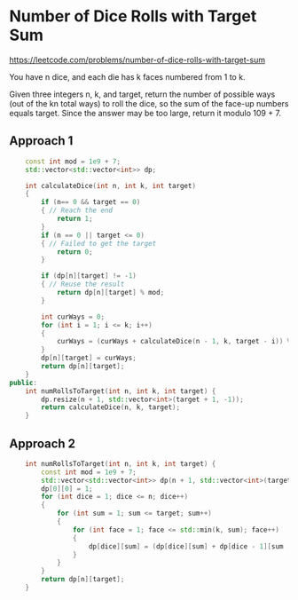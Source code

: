 # Number of Dice Rolls with Target Sum

https://leetcode.com/problems/number-of-dice-rolls-with-target-sum

You have n dice, and each die has k faces numbered from 1 to k.

Given three integers n, k, and target, return the number of possible ways (out of the kn total ways) to roll the dice, so the sum of the face-up numbers equals target. Since the answer may be too large, return it modulo 109 + 7.

## Approach 1

``` C++
    const int mod = 1e9 + 7;
    std::vector<std::vector<int>> dp;

    int calculateDice(int n, int k, int target)
    {
        if (n== 0 && target == 0)
        { // Reach the end
            return 1;
        }
        if (n == 0 || target <= 0)
        { // Failed to get the target
            return 0;
        }

        if (dp[n][target] != -1)
        { // Reuse the result
            return dp[n][target] % mod;
        }

        int curWays = 0;
        for (int i = 1; i <= k; i++)
        {
            curWays = (curWays + calculateDice(n - 1, k, target - i)) % mod;
        }
        dp[n][target] = curWays;
        return dp[n][target];
    }
public:
    int numRollsToTarget(int n, int k, int target) {
        dp.resize(n + 1, std::vector<int>(target + 1, -1));
        return calculateDice(n, k, target);
    }
```

## Approach 2

``` C++
    int numRollsToTarget(int n, int k, int target) {
        const int mod = 1e9 + 7;
        std::vector<std::vector<int>> dp(n + 1, std::vector<int>(target + 1, 0));
        dp[0][0] = 1;
        for (int dice = 1; dice <= n; dice++)
        {
            for (int sum = 1; sum <= target; sum++)
            {
                for (int face = 1; face <= std::min(k, sum); face++)
                {
                    dp[dice][sum] = (dp[dice][sum] + dp[dice - 1][sum - face]) % mod;
                }
            }
        }
        return dp[n][target];
    }
```